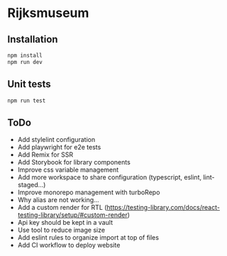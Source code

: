 # Rijksmuseum


## Installation

```javascript
npm install
npm run dev
```

## Unit tests

```javascript
npm run test
```

## ToDo

- Add stylelint configuration
- Add playwright for e2e tests
- Add Remix for SSR
- Add Storybook for library components
- Improve css variable management
- Add more workspace to share configuration (typescript, eslint, lint-staged...)
- Improve monorepo management with turboRepo
- Why alias are not working...
- Add a custom render for RTL (https://testing-library.com/docs/react-testing-library/setup/#custom-render)
- Api key should be kept in a vault
- Use tool to reduce image size
- Add eslint rules to organize import at top of files
- Add CI workflow to deploy website